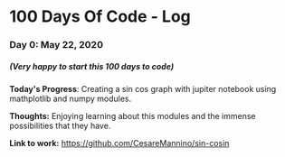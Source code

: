 # 100 Days Of Code - Log

### Day 0: May 22, 2020 
##### (Very happy to start this 100 days to code)

**Today's Progress**: Creating a sin cos graph with jupiter notebook using mathplotlib and numpy modules.

**Thoughts:** Enjoying learning about this modules and the immense possibilities that they have.

**Link to work:** https://github.com/CesareMannino/sin-cosin
